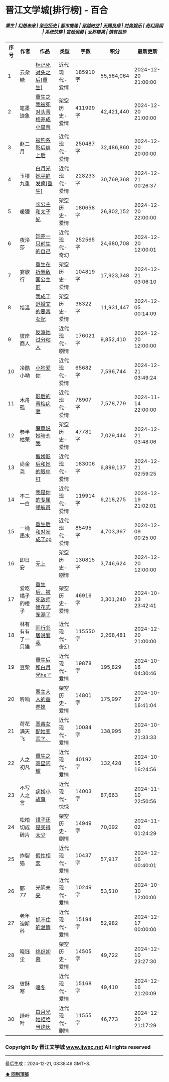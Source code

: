 # 晋江文学城[排行榜] - 百合

<h5 align="center">
	<b>重生</b> |
	<a href="https://github.com/dev-chenxing/jjwxc-charts/blob/main/幻想未来.md">幻想未来</a> |
	<a href="https://github.com/dev-chenxing/jjwxc-charts/blob/main/架空历史.md">架空历史</a> |
	<a href="https://github.com/dev-chenxing/jjwxc-charts/blob/main/都市情缘.md">都市情缘</a> |
	<a href="https://github.com/dev-chenxing/jjwxc-charts/blob/main/README.md">穿越时空</a> |
	<a href="https://github.com/dev-chenxing/jjwxc-charts/blob/main/天赐良缘.md">天赐良缘</a> |
	<a href="https://github.com/dev-chenxing/jjwxc-charts/blob/main/时尚娱乐.md">时尚娱乐</a> |
	<a href="https://github.com/dev-chenxing/jjwxc-charts/blob/main/奇幻异闻.md">奇幻异闻</a> |
	<a href="https://github.com/dev-chenxing/jjwxc-charts/blob/main/系统快穿.md">系统快穿</a> |
	<a href="https://github.com/dev-chenxing/jjwxc-charts/blob/main/宫廷侯爵.md">宫廷侯爵</a> |
	<a href="https://github.com/dev-chenxing/jjwxc-charts/blob/main/业界精英.md">业界精英</a> |
	<a href="https://github.com/dev-chenxing/jjwxc-charts/blob/main/情有独钟.md">情有独钟</a>
</h5>

| 序号 | 作者 | 作品 | 类型 | 字数 | 积分 | 最新更新 | 
|-----|------|------|-----|------|------|---------|
| 1 | 云朵糖 | [标记死对头之后[重生]](https://www.jjwxc.net/onebook.php?novelid=8866166) | 近代现代-爱情 | 185910字 | 55,564,064 | 2024-12-20 21:00:00 | 
| 2 | 笔墨迹象 | [重生之我被死对头青梅养成小皇帝](https://www.jjwxc.net/onebook.php?novelid=9224681) | 架空历史-爱情 | 411999字 | 42,421,440 | 2024-12-20 21:00:00 | 
| 3 | 赵二月 | [被钓系影后缠上后](https://www.jjwxc.net/onebook.php?novelid=8749907) | 近代现代-爱情 | 250487字 | 32,486,860 | 2024-12-20 20:00:00 | 
| 4 | 玉楼九重 | [白月光她平静发疯[重生]](https://www.jjwxc.net/onebook.php?novelid=8460260) | 近代现代-爱情 | 228233字 | 30,769,368 | 2024-12-21 00:26:37 | 
| 5 | 暖狸 | [长公主和太子妃](https://www.jjwxc.net/onebook.php?novelid=6889783) | 架空历史-爱情 | 180658字 | 26,802,152 | 2024-12-20 22:00:00 | 
| 6 | 夜泠莎 | [饲养一只前生的自己](https://www.jjwxc.net/onebook.php?novelid=8999151) | 近代现代-奇幻 | 252565字 | 24,680,708 | 2024-12-20 12:00:01 | 
| 7 | 宴歌行 | [重生在折辱敌国公主前](https://www.jjwxc.net/onebook.php?novelid=9160348) | 架空历史-爱情 | 104819字 | 17,923,348 | 2024-12-21 03:06:10 | 
| 8 | 拾温 | [我成了退婚文的恶毒女配](https://www.jjwxc.net/onebook.php?novelid=8373826) | 架空历史-爱情 | 38322字 | 11,931,447 | 2024-12-05 00:14:09 | 
| 9 | 彼岸商人 | [反派她过分粘人](https://www.jjwxc.net/onebook.php?novelid=9259105) | 近代现代-剧情 | 176021字 | 9,852,410 | 2024-12-20 12:00:00 | 
| 10 | 冷酷小呦 | [小狗爱你](https://www.jjwxc.net/onebook.php?novelid=4847155) | 近代现代-爱情 | 65682字 | 7,596,744 | 2024-12-21 03:49:24 | 
| 11 | 木舟孤 | [影后的青梅病妻](https://www.jjwxc.net/onebook.php?novelid=8787138) | 近代现代-爱情 | 78907字 | 7,578,779 | 2024-11-14 22:00:00 | 
| 12 | 参半枯荣 | [魔尊说她暗恋我](https://www.jjwxc.net/onebook.php?novelid=8318405) | 架空历史-爱情 | 47781字 | 7,029,444 | 2024-12-21 03:48:06 | 
| 13 | 尚金尧 | [傲娇影后和她的眼中钉](https://www.jjwxc.net/onebook.php?novelid=9266571) | 近代现代-爱情 | 183006字 | 6,899,137 | 2024-12-21 02:59:25 | 
| 14 | 不二一白 | [我是你的专属领航员](https://www.jjwxc.net/onebook.php?novelid=9248469) | 近代现代-爱情 | 119914字 | 6,218,275 | 2024-12-19 21:02:01 | 
| 15 | 一桶墨水 | [重生后和对家成了cp](https://www.jjwxc.net/onebook.php?novelid=9234596) | 近代现代-爱情 | 85495字 | 4,703,367 | 2024-12-09 00:25:00 | 
| 16 | 即日安 | [无上](https://www.jjwxc.net/onebook.php?novelid=8495734) | 架空历史-剧情 | 130815字 | 3,746,624 | 2024-12-20 12:00:00 | 
| 17 | 爱吃橘子的橙子 | [重生后，被死敌师姐花式宠溺了](https://www.jjwxc.net/onebook.php?novelid=9142714) | 架空历史-爱情 | 46916字 | 3,301,240 | 2024-10-23 23:42:41 | 
| 18 | 林有有有了一只猫 | [同行邻居说爱我](https://www.jjwxc.net/onebook.php?novelid=9129142) | 近代现代-奇幻 | 115550字 | 2,268,481 | 2024-12-20 21:00:00 | 
| 19 | 豆柴 | [重生后和白月光he了](https://www.jjwxc.net/onebook.php?novelid=9225188) | 近代现代-爱情 | 19878字 | 195,829 | 2024-10-16 04:30:46 | 
| 20 | 听响 | [寨主大人的童养媳](https://www.jjwxc.net/onebook.php?novelid=9251703) | 架空历史-爱情 | 14801字 | 175,997 | 2024-10-27 16:41:04 | 
| 21 | 荷花满天飞 | [恶毒女配她变乖了。](https://www.jjwxc.net/onebook.php?novelid=9255100) | 近代现代-爱情 | 10084字 | 138,995 | 2024-10-26 21:33:33 | 
| 22 | 人之初凡 | [重生之双星闪耀](https://www.jjwxc.net/onebook.php?novelid=9231071) | 近代现代-爱情 | 40192字 | 132,428 | 2024-10-15 16:24:56 | 
| 23 | 不写人之言 | [病娇小故事](https://www.jjwxc.net/onebook.php?novelid=9287038) | 近代现代-惊悚 | 14003字 | 87,663 | 2024-11-10 22:50:56 | 
| 24 | 松柏切成碎片 | [镜子还是买得太少](https://www.jjwxc.net/onebook.php?novelid=9263516) | 架空历史-剧情 | 14949字 | 70,092 | 2024-11-02 01:24:29 | 
| 25 | 炸裂猫 | [假性相恋](https://www.jjwxc.net/onebook.php?novelid=9206875) | 近代现代-爱情 | 10437字 | 57,917 | 2024-12-16 00:40:01 | 
| 26 | 郁77 | [光阴未央](https://www.jjwxc.net/onebook.php?novelid=9263232) | 近代现代-爱情 | 10249字 | 53,510 | 2024-10-30 12:00:00 | 
| 27 | 老年迪斯科 | [抓不住的温情](https://www.jjwxc.net/onebook.php?novelid=9279093) | 近代现代-爱情 | 15194字 | 52,982 | 2024-12-17 00:00:00 | 
| 28 | 晓钰尘 | [绵织初慕](https://www.jjwxc.net/onebook.php?novelid=9260480) | 架空历史-爱情 | 14505字 | 49,722 | 2024-12-10 23:27:30 | 
| 29 | 彼酥寒 | [暖冬](https://www.jjwxc.net/onebook.php?novelid=9304168) | 近代现代-爱情 | 15168字 | 49,410 | 2024-12-16 21:20:09 | 
| 30 | 绮叶叶 | [白月光她拒绝当炮灰](https://www.jjwxc.net/onebook.php?novelid=9283937) | 近代现代-剧情 | 11555字 | 46,773 | 2024-12-20 21:17:29 | 

### Copyright By 晋江文学城 www.jjwxc.net All rights reserved

---

最后生成：2024-12-21, 08:38:49 GMT+8.

**[⬆ 回到顶部](#晋江文学城排行榜---百合)**

